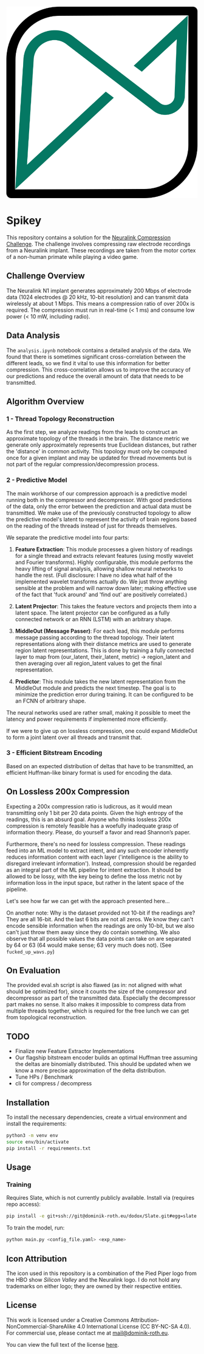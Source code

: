 <p align='center'>
  <img src='./spikey.svg'>
</p>

# Spikey

This repository contains a solution for the [Neuralink Compression Challenge](https://content.neuralink.com/compression-challenge/README.html). The challenge involves compressing raw electrode recordings from a Neuralink implant. These recordings are taken from the motor cortex of a non-human primate while playing a video game.

## Challenge Overview

The Neuralink N1 implant generates approximately 200 Mbps of electrode data (1024 electrodes @ 20 kHz, 10-bit resolution) and can transmit data wirelessly at about 1 Mbps. This means a compression ratio of over 200x is required. The compression must run in real-time (< 1 ms) and consume low power (< 10 mW, including radio).

## Data Analysis

The `analysis.ipynb` notebook contains a detailed analysis of the data. We found that there is sometimes significant cross-correlation between the different leads, so we find it vital to use this information for better compression. This cross-correlation allows us to improve the accuracy of our predictions and reduce the overall amount of data that needs to be transmitted.

## Algorithm Overview

### 1 - Thread Topology Reconstruction

As the first step, we analyze readings from the leads to construct an approximate topology of the threads in the brain. The distance metric we generate only approximately represents true Euclidean distances, but rather the 'distance' in common activity. This topology must only be computed once for a given implant and may be updated for thread movements but is not part of the regular compression/decompression process.

### 2 - Predictive Model

The main workhorse of our compression approach is a predictive model running both in the compressor and decompressor. With good predictions of the data, only the error between the prediction and actual data must be transmitted. We make use of the previously constructed topology to allow the predictive model's latent to represent the activity of brain regions based on the reading of the threads instead of just for threads themselves.

We separate the predictive model into four parts:

1. **Feature Extraction**: This module processes a given history of readings for a single thread and extracts relevant features (using mostly wavelet and Fourier transforms). Highly configurable, this module performs the heavy lifting of signal analysis, allowing shallow neural networks to handle the rest. (Full disclosure: I have no idea what half of the implemented wavelet transforms actually do. We just throw anything sensible at the problem and will narrow down later; making effective use of the fact that 'fuck around' and 'find out' are positively correlated.)

2. **Latent Projector**: This takes the feature vectors and projects them into a latent space. The latent projector can be configured as a fully connected network or an RNN (LSTM) with an arbitrary shape.

3. **MiddleOut (Message Passer)**: For each lead, this module performs message passing according to the thread topology. Their latent representations along with their distance metrics are used to generate region latent representations. This is done by training a fully connected layer to map from (our_latent, their_latent, metric) -> region_latent and then averaging over all region_latent values to get the final representation.

4. **Predictor**: This module takes the new latent representation from the MiddleOut module and predicts the next timestep. The goal is to minimize the prediction error during training. It can be configured to be an FCNN of arbitrary shape.

The neural networks used are rather small, making it possible to meet the latency and power requirements if implemented more efficiently.

If we were to give up on lossless compression, one could expand MiddleOut to form a joint latent over all threads and transmit that.

### 3 - Efficient Bitstream Encoding

Based on an expected distribution of deltas that have to be transmitted, an efficient Huffman-like binary format is used for encoding the data.

## On Lossless 200x Compression

Expecting a 200x compression ratio is ludicrous, as it would mean transmitting only 1 bit per 20 data points. Given the high entropy of the readings, this is an absurd goal. Anyone who thinks lossless 200x compression is remotely feasible has a woefully inadequate grasp of information theory. Please, do yourself a favor and read Shannon’s paper.

Furthermore, there's no need for lossless compression. These readings feed into an ML model to extract intent, and any such encoder inherently reduces information content with each layer ('intelligence is the ability to disregard irrelevant information'). Instead, compression should be regarded as an integral part of the ML pipeline for intent extraction. It should be allowed to be lossy, with the key being to define the loss metric not by information loss in the input space, but rather in the latent space of the pipeline.

Let's see how far we can get with the approach presented here...

On another note: Why is the dataset provided not 10-bit if the readings are? They are all 16-bit. And the last 6 bits are not all zeros. We know they can't encode sensible information when the readings are only 10-bit, but we also can't just throw them away since they do contain something. We also observe that all possible values the data points can take on are separated by 64 or 63 (64 would make sense; 63 very much does not). (See `fucked_up_wavs.py`)

## On Evaluation

The provided eval.sh script is also flawed (as in: not aligned with what should be optimized for), since it counts the size of the compressor and decompressor as part of the transmitted data. Especially the decompressor part makes no sense. It also makes it impossible to compress data from multiple threads together, which is required for the free lunch we can get from topological reconstruction.

## TODO

- Finalize new Feature Extractor Implementations
- Our flagship bitstream encoder builds an optimal Huffman tree assuming the deltas are binomially distributed. This should be updated when we know a more precise approximation of the delta distribution.
- Tune HPs / Benchmark
- cli for compress / decompress

## Installation

To install the necessary dependencies, create a virtual environment and install the requirements:

```bash
python3 -m venv env
source env/bin/activate
pip install -r requirements.txt
```

## Usage

### Training

Requires Slate, which is not currently publicly available. Install via (requires repo access):

```bash
pip install -e git+ssh://git@dominik-roth.eu/dodox/Slate.git#egg=slate
```

To train the model, run:

```bash
python main.py <config_file.yaml> <exp_name>
```

## Icon Attribution
The icon used in this repository is a combination of the Pied Piper logo from the HBO show _Silicon Valley_ and the Neuralink logo. I do not hold any trademarks on either logo; they are owned by their respective entities.

## License

This work is licensed under a Creative Commons Attribution-NonCommercial-ShareAlike 4.0 International License (CC BY-NC-SA 4.0). For commercial use, please contact me at [mail@dominik-roth.eu](mailto:mail@dominik-roth.eu).

You can view the full text of the license [here](LICENSE).